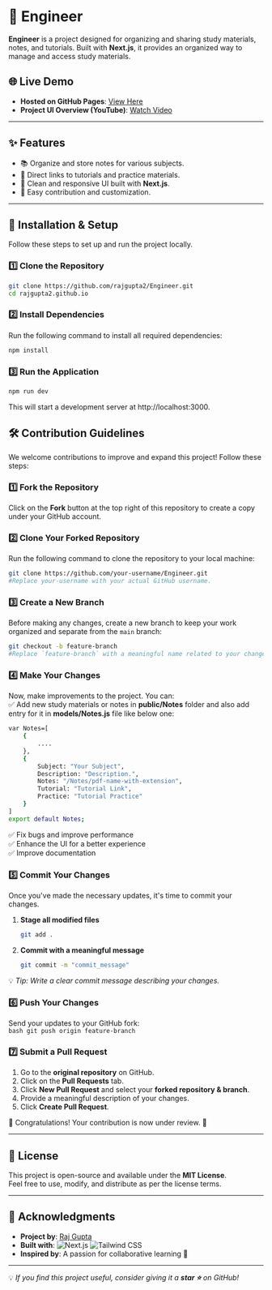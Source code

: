 # 📘 Engineer

**Engineer** is a project designed for organizing and sharing study materials, notes, and tutorials. Built with **Next.js**, it provides an organized way to manage and access study materials. 

## 🌐 Live Demo
- **Hosted on GitHub Pages**: [View Here](https://rajgupta2.github.io/Engineer/)
- **Project UI Overview (YouTube)**: [Watch Video](https://youtu.be/rQkK3G8do0U?si=VIXiMDeWeyTOUuCe)

---

## ✨ Features

- 📚 Organize and store notes for various subjects.
- 🔗 Direct links to tutorials and practice materials.
- 🎨 Clean and responsive UI built with **Next.js**.
- 📝 Easy contribution and customization.

---

## 🚀 Installation & Setup

Follow these steps to set up and run the project locally.

### 1️⃣ Clone the Repository
```bash
git clone https://github.com/rajgupta2/Engineer.git
cd rajgupta2.github.io
```

### 2️⃣ Install Dependencies  
Run the following command to install all required dependencies:  

```bash
npm install
```

### 3️⃣ Run the Application
```bash
npm run dev
```
This will start a development server at http://localhost:3000.

## 🛠 Contribution Guidelines  

We welcome contributions to improve and expand this project! Follow these steps:

### 1️⃣ Fork the Repository  
Click on the **Fork** button at the top right of this repository to create a copy under your GitHub account.

### 2️⃣ Clone Your Forked Repository  
Run the following command to clone the repository to your local machine:

```bash
git clone https://github.com/your-username/Engineer.git
#Replace your-username with your actual GitHub username.
```

### 3️⃣ Create a New Branch  
Before making any changes, create a new branch to keep your work organized and separate from the `main` branch:
```sh
git checkout -b feature-branch
#Replace `feature-branch` with a meaningful name related to your changes, such as `add-new-notes` or `fix-ui-bug`.
```

### 4️⃣ Make Your Changes  
Now, make improvements to the project. You can:  
✅ Add new study materials or notes in **public/Notes** folder and also add entry for it in **models/Notes.js** file like below one:  
```bash
var Notes=[
    {
        ....
    },
    {
        Subject: "Your Subject",
        Description: "Description.",
        Notes: "/Notes/pdf-name-with-extension",
        Tutorial: "Tutorial Link",
        Practice: "Tutorial Practice"
    }
]
export default Notes;
```
✅ Fix bugs and improve performance  
✅ Enhance the UI for a better experience  
✅ Improve documentation  

### 5️⃣ Commit Your Changes  
Once you've made the necessary updates, it's time to commit your changes.

1. **Stage all modified files**  
    ```bash
   git add .
    ```
2. **Commit with a meaningful message**
    ```bash
    git commit -m "commit_message"
    ```
💡 _Tip: Write a clear commit message describing your changes._  

### 6️⃣ Push Your Changes  
Send your updates to your GitHub fork:  
    ```bash
    git push origin feature-branch
    ```

### 7️⃣ Submit a Pull Request  
1. Go to the **original repository** on GitHub.  
2. Click on the **Pull Requests** tab.  
3. Click **New Pull Request** and select your **forked repository & branch**.  
4. Provide a meaningful description of your changes.  
5. Click **Create Pull Request**.  

🎉 Congratulations! Your contribution is now under review. 🚀  

---

## 📜 License  

This project is open-source and available under the **MIT License**.  
Feel free to use, modify, and distribute as per the license terms.

---

## 🙌 Acknowledgments  

- **Project by**: [Raj Gupta](https://github.com/rajgupta2)  
- **Built with**: ![Next.js](https://img.shields.io/badge/Next.js-000000?style=flat&logo=nextdotjs&logoColor=white) ![Tailwind CSS](https://img.shields.io/badge/TailwindCSS-38B2AC?style=flat&logo=tailwindcss&logoColor=white)  
- **Inspired by**: A passion for collaborative learning 🚀  

---

💡 _If you find this project useful, consider giving it a **star ⭐** on GitHub!_
